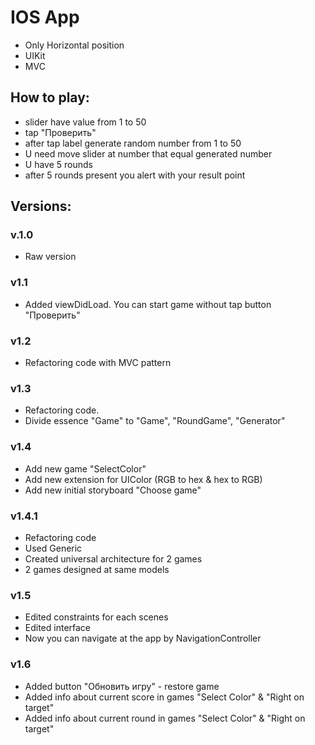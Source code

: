 # IOS App
- Only Horizontal position
- UIKit
- MVC
## How to play:
- slider have value from 1 to 50
- tap "Проверить"
- after tap label generate random number from 1 to 50
- U need move slider at number that equal generated number
- U have 5 rounds
- after 5 rounds present you alert with your result point 

## Versions:
### v.1.0
- Raw version
### v1.1
- Added viewDidLoad. You can start game without tap button "Проверить"
### v1.2
- Refactoring code with MVC pattern
### v1.3
- Refactoring code. 
- Divide essence "Game" to "Game", "RoundGame", "Generator"
### v1.4
- Add new game "SelectColor"
- Add new extension for UIColor (RGB to hex & hex to RGB)
- Add new initial storyboard "Choose game"
### v1.4.1
- Refactoring code
- Used Generic
- Created universal architecture for 2 games
- 2 games designed at same models
### v1.5
- Edited constraints for each scenes
- Edited interface
- Now you can navigate at the app by NavigationController
### v1.6
- Added button "Обновить игру" - restore game
- Added info about current score in games "Select Color" & "Right on target"
- Added info about current round in games "Select Color" & "Right on target"
